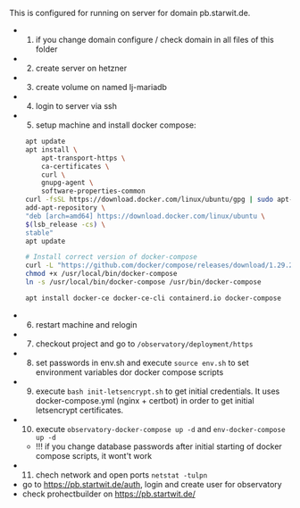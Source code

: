 This is configured for running on server for domain pb.starwit.de.

* 1. if you change domain configure / check domain in all files of this folder
* 2. create server on hetzner
* 3. create volume on named lj-mariadb
* 4. login to server via ssh
* 5. setup machine and install docker compose:

```bash
    apt update
    apt install \
        apt-transport-https \
        ca-certificates \
        curl \
        gnupg-agent \
        software-properties-common
    curl -fsSL https://download.docker.com/linux/ubuntu/gpg | sudo apt-key add -
    add-apt-repository \
    "deb [arch=amd64] https://download.docker.com/linux/ubuntu \
    $(lsb_release -cs) \
    stable"
    apt update

    # Install correct version of docker-compose
    curl -L "https://github.com/docker/compose/releases/download/1.29.2/docker-compose-$(uname -s)-$(uname -m)" -o /usr/local/bin/docker-compose
    chmod +x /usr/local/bin/docker-compose
    ln -s /usr/local/bin/docker-compose /usr/bin/docker-compose

    apt install docker-ce docker-ce-cli containerd.io docker-compose
```
* 6. restart machine and relogin
* 7. checkout project and go to `/observatory/deployment/https`
* 8. set passwords in env.sh and execute `source env.sh` to set environment variables dor docker compose scripts
* 9. execute `bash init-letsencrypt.sh` to get initial credentials. It uses docker-compose.yml (nginx + certbot) in order to get initial letsencrypt certificates.
* 10. execute `observatory-docker-compose up -d` and `env-docker-compose up -d`
   * !!! if you change database passwords after initial starting of docker compose scripts, it wont't work
* 11. chech network and open ports `netstat -tulpn`
* go to https://pb.startwit.de/auth, login and create user for observatory
* check prohectbuilder on https://pb.startwit.de/
